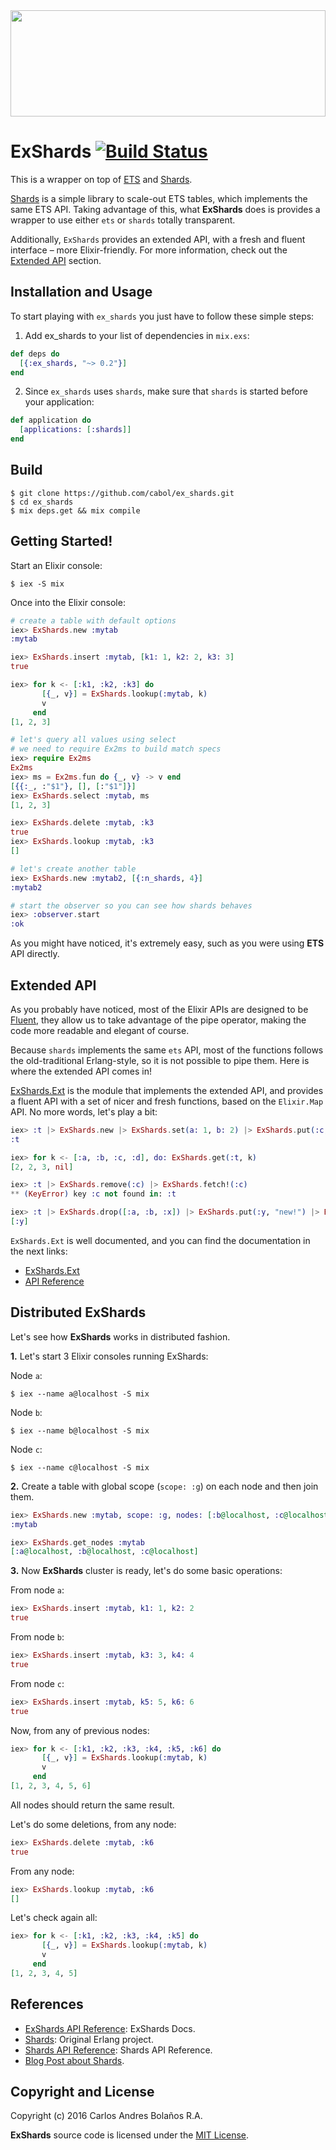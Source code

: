 <img src="http://38.media.tumblr.com/db32471b7c8870cbb0b2cc173af283bb/tumblr_inline_nm9x9u6u261rw7ney_540.gif" height="170" width="100%" />


# ExShards [![Build Status](https://travis-ci.org/cabol/ex_shards.svg?branch=master)](https://travis-ci.org/cabol/ex_shards)

This is a wrapper on top of [ETS](http://erlang.org/doc/man/ets.html) and [Shards](https://github.com/cabol/shards).

[Shards](https://github.com/cabol/shards) is a simple library to scale-out ETS tables, which implements the same ETS API.
Taking advantage of this, what **ExShards** does is provides a wrapper to use either `ets` or
`shards` totally transparent.

Additionally, `ExShards` provides an extended API, with a fresh and fluent interface – more Elixir-friendly.
For more information, check out the [<i class="icon-upload"></i> Extended API](#extended-api) section.

## Installation and Usage

To start playing with `ex_shards` you just have to follow these simple steps:

  1. Add ex_shards to your list of dependencies in `mix.exs`:

  ```elixir
  def deps do
    [{:ex_shards, "~> 0.2"}]
  end
  ```

  2. Since `ex_shards` uses `shards`, make sure that `shards` is started before your application:

  ```elixir
  def application do
    [applications: [:shards]]
  end
  ```

## Build

    $ git clone https://github.com/cabol/ex_shards.git
    $ cd ex_shards
    $ mix deps.get && mix compile


## Getting Started!

Start an Elixir console:

    $ iex -S mix

Once into the Elixir console:

```elixir
# create a table with default options
iex> ExShards.new :mytab
:mytab

iex> ExShards.insert :mytab, [k1: 1, k2: 2, k3: 3]
true

iex> for k <- [:k1, :k2, :k3] do
       [{_, v}] = ExShards.lookup(:mytab, k)
       v
     end
[1, 2, 3]

# let's query all values using select
# we need to require Ex2ms to build match specs
iex> require Ex2ms
Ex2ms
iex> ms = Ex2ms.fun do {_, v} -> v end
[{{:_, :"$1"}, [], [:"$1"]}]
iex> ExShards.select :mytab, ms
[1, 2, 3]

iex> ExShards.delete :mytab, :k3
true
iex> ExShards.lookup :mytab, :k3
[]

# let's create another table
iex> ExShards.new :mytab2, [{:n_shards, 4}]
:mytab2

# start the observer so you can see how shards behaves
iex> :observer.start
:ok
```

As you might have noticed, it's extremely easy, such as you were using **ETS** API directly.


## Extended API

As you probably have noticed, most of the Elixir APIs are designed to be [Fluent](https://en.wikipedia.org/wiki/Fluent_interface),
they allow us to take advantage of the pipe operator, making the code more readable
and elegant of course.

Because `shards` implements the same `ets` API, most of the functions follows
the old-traditional Erlang-style, so it is not possible to pipe them. Here is
where the extended API comes in!

[ExShards.Ext](lib/ex_shards/ext.ex) is the module that implements the extended API,
and provides a fluent API with a set of nicer and fresh functions, based on the
`Elixir.Map` API. No more words, let's play a bit:

```elixir
iex> :t |> ExShards.new |> ExShards.set(a: 1, b: 2) |> ExShards.put(:c, 3) |> ExShards.update!(:a, &(&1 * 2))
:t

iex> for k <- [:a, :b, :c, :d], do: ExShards.get(:t, k)
[2, 2, 3, nil]

iex> :t |> ExShards.remove(:c) |> ExShards.fetch!(:c)
** (KeyError) key :c not found in: :t

iex> :t |> ExShards.drop([:a, :b, :x]) |> ExShards.put(:y, "new!") |> ExShards.keys
[:y]
```

`ExShards.Ext` is well documented, and you can find the documentation in the next links:

 * [ExShards.Ext](https://hexdocs.pm/ex_shards/ExShards.Ext.html)
 * [API Reference](https://hexdocs.pm/ex_shards/api-reference.html)

## Distributed ExShards

Let's see how **ExShards** works in distributed fashion.

**1.** Let's start 3 Elixir consoles running ExShards:

Node `a`:

```
$ iex --name a@localhost -S mix
```

Node `b`:

```
$ iex --name b@localhost -S mix
```

Node `c`:

```
$ iex --name c@localhost -S mix
```

**2.** Create a table with global scope (`scope: :g`) on each node and then join them.

```elixir
iex> ExShards.new :mytab, scope: :g, nodes: [:b@localhost, :c@localhost]
:mytab

iex> ExShards.get_nodes :mytab
[:a@localhost, :b@localhost, :c@localhost]
```

**3.** Now **ExShards** cluster is ready, let's do some basic operations:

From node `a`:

```elixir
iex> ExShards.insert :mytab, k1: 1, k2: 2
true
```

From node `b`:

```elixir
iex> ExShards.insert :mytab, k3: 3, k4: 4
true
```

From node `c`:

```elixir
iex> ExShards.insert :mytab, k5: 5, k6: 6
true
```

Now, from any of previous nodes:

```elixir
iex> for k <- [:k1, :k2, :k3, :k4, :k5, :k6] do
       [{_, v}] = ExShards.lookup(:mytab, k)
       v
     end
[1, 2, 3, 4, 5, 6]
```

All nodes should return the same result.

Let's do some deletions, from any node:

```elixir
iex> ExShards.delete :mytab, :k6
true
```

From any node:

```elixir
iex> ExShards.lookup :mytab, :k6
[]
```

Let's check again all:

```elixir
iex> for k <- [:k1, :k2, :k3, :k4, :k5] do
       [{_, v}] = ExShards.lookup(:mytab, k)
       v
     end
[1, 2, 3, 4, 5]
```


## References

 * [ExShards API Reference](https://hexdocs.pm/ex_shards/api-reference.html): ExShards Docs.
 * [Shards](https://github.com/cabol/shards): Original Erlang project.
 * [Shards API Reference](http://cabol.github.io/shards): Shards API Reference.
 * [Blog Post about Shards](http://cabol.github.io/posts/2016/04/14/sharding-support-for-ets.html).


## Copyright and License

Copyright (c) 2016 Carlos Andres Bolaños R.A.

**ExShards** source code is licensed under the [MIT License](LICENSE.md).
